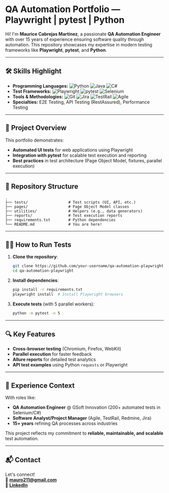 
# QA Automation Portfolio — Playwright | pytest | Python

Hi! I'm **Maurice Cabrejas Martínez**, a passionate **QA Automation Engineer** with over 15 years of experience ensuring software quality through automation. This repository showcases my expertise in modern testing frameworks like **Playwright**, **pytest**, and **Python**.

---

## 🛠️ Skills Highlight
- **Programming Languages:** <img src="https://img.shields.io/badge/Python-3776AB?logo=python&logoColor=white" alt="Python"> <img src="https://img.shields.io/badge/Java-007396?logo=java&logoColor=white" alt="Java"> <img src="https://img.shields.io/badge/C%23-239120?logo=c-sharp&logoColor=white" alt="C#">  
- **Test Frameworks:** <img src="https://img.shields.io/badge/Playwright-45ba4b?logo=playwright&logoColor=white" alt="Playwright"> <img src="https://img.shields.io/badge/pytest-0A9EDC?logo=pytest&logoColor=white" alt="pytest"> <img src="https://img.shields.io/badge/Selenium-43B02A?logo=selenium&logoColor=white" alt="Selenium">  
- **Tools & Methodologies:** <img src="https://img.shields.io/badge/Git-F05032?logo=git&logoColor=white" alt="Git"> <img src="https://img.shields.io/badge/Jira-0052CC?logo=jira&logoColor=white" alt="Jira"> <img src="https://img.shields.io/badge/TestRail-65C7D0?logo=testrail&logoColor=white" alt="TestRail"> <img src="https://img.shields.io/badge/Agile-009B77?logo=agile&logoColor=white" alt="Agile">  
- **Specialties:** E2E Testing, API Testing (RestAssured), Performance Testing  

---

## 🚀 Project Overview
This portfolio demonstrates:
- **Automated UI tests** for web applications using Playwright
- **Integration with pytest** for scalable test execution and reporting
- **Best practices** in test architecture (Page Object Model, fixtures, parallel execution)

---

## 📂 Repository Structure
```plaintext
.
├── tests/                  # Test scripts (UI, API, etc.)
├── pages/                  # Page Object Model classes
├── utilities/              # Helpers (e.g., data generators)
├── reports/                # Test execution reports
├── requirements.txt        # Python dependencies
└── README.md               # You are here!
```

---

## 🏃‍♂️ How to Run Tests
1. **Clone the repository**:
   ```bash
   git clone https://github.com/your-username/qa-automation-playwright.git
   cd qa-automation-playwright
   ```

2. **Install dependencies**:
   ```bash
   pip install -r requirements.txt
   playwright install  # Install Playwright browsers
   ```

3. **Execute tests** (with 5 parallel workers):
   ```bash
   python -m pytest -n 5
   ```

---

## 🔍 Key Features
- **Cross-browser testing** (Chromium, Firefox, WebKit)  
- **Parallel execution** for faster feedback  
- **Allure reports** for detailed test analytics  
- **API test examples** using Python `requests` or Playwright  

---

## 📌 Experience Context
With roles like:
- **QA Automation Engineer** @ GSoft Innovation (200+ automated tests in Selenium/C#)  
- **Software Analyst/Project Manager** (Agile, TestRail, Redmine, Jira)  
- **15+ years** refining QA processes across industries  

This project reflects my commitment to **reliable, maintainable, and scalable** test automation.

---

## 📬 Contact
Let's connect!  
📧 **mauro211@gmail.com**  
🔗 **[LinkedIn](https://www.linkedin.com/in/mauricecabrejas/)**  

